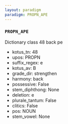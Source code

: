 ```yaml
---
layout: paradigm
paradigm: PROPN_APE
---
```

### ` PROPN_APE `

Dictionary class 48 back pe
* kotus_tn: 48
* upos: PROPN
* suffix_regex: e
* kotus_av: B
* grade_dir: strengthen
* harmony: back
* possessive: False
* stem_diphthong: None
* deletion: e
* plurale_tantum: False
* clitics: False
* pos: NOUN
* stem_vowel: None
